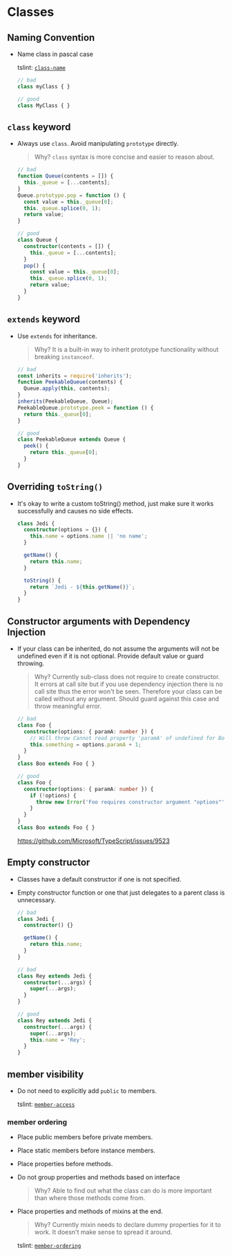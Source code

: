 # Classes

## Naming Convention

- Name class in pascal case

  tslint: [`class-name`](tslint.md#class-name-native)

  ```ts
  // bad
  class myClass { }

  // good
  class MyClass { }
  ```

## `class` keyword

- Always use `class`. Avoid manipulating `prototype` directly.

  > Why? `class` syntax is more concise and easier to reason about.

  ```ts
  // bad
  function Queue(contents = []) {
    this._queue = [...contents];
  }
  Queue.prototype.pop = function () {
    const value = this._queue[0];
    this._queue.splice(0, 1);
    return value;
  }

  // good
  class Queue {
    constructor(contents = []) {
      this._queue = [...contents];
    }
    pop() {
      const value = this._queue[0];
      this._queue.splice(0, 1);
      return value;
    }
  }
  ```

## `extends` keyword

- Use `extends` for inheritance.

  > Why? It is a built-in way to inherit prototype functionality without breaking `instanceof`.

  ```ts
  // bad
  const inherits = require('inherits');
  function PeekableQueue(contents) {
    Queue.apply(this, contents);
  }
  inherits(PeekableQueue, Queue);
  PeekableQueue.prototype.peek = function () {
    return this._queue[0];
  }

  // good
  class PeekableQueue extends Queue {
    peek() {
      return this._queue[0];
    }
  }
  ```


## Overriding `toString()`

- It's okay to write a custom toString() method, just make sure it works successfully and causes no side effects.

  ```ts
  class Jedi {
    constructor(options = {}) {
      this.name = options.name || 'no name';
    }

    getName() {
      return this.name;
    }

    toString() {
      return `Jedi - ${this.getName()}`;
    }
  }
  ```

## Constructor arguments with Dependency Injection

- If your class can be inherited, do not assume the arguments will not be undefined even if it is not optional. Provide default value or guard throwing.

  > Why? Currently sub-class does not require to create constructor. It errors at call site but if you use dependency injection there is no call site thus the error won't be seen. Therefore your class can be called without any argument.
  > Should guard against this case and throw meaningful error.

  ```ts
  // bad
  class Foo {
    constructor(options: { paramA: number }) {
      // Will throw Cannot read property 'paramA' of undefined for Boo.
      this.something = options.paramA + 1;
    }
  }
  class Boo extends Foo { }

  // good
  class Foo {
    constructor(options: { paramA: number }) {
      if (!options) {
        throw new Error('Foo requires constructor argument "options"');
      }
    }
  }
  class Boo extends Foo { }
  ```

  <https://github.com/Microsoft/TypeScript/issues/9523>

## Empty constructor

- Classes have a default constructor if one is not specified.
- Empty constructor function or one that just delegates to a parent class is unnecessary.

  ```typescript
  // bad
  class Jedi {
    constructor() {}

    getName() {
      return this.name;
    }
  }

  // bad
  class Rey extends Jedi {
    constructor(...args) {
      super(...args);
    }
  }

  // good
  class Rey extends Jedi {
    constructor(...args) {
      super(...args);
      this.name = 'Rey';
    }
  }
  ```

## member visibility

- Do not need to explicitly add `public` to members.

  tslint: [`member-access`](tslint.md#member-access-native)

### member ordering

- Place public members before private members.
- Place static members before instance members.
- Place properties before methods.

- Do not group properties and methods based on interface

  > Why? Able to find out what the class can do is more important than where those methods come from.

- Place properties and methods of mixins at the end.

  > Why? Currently mixin needs to declare dummy properties for it to work.
  > It doesn't make sense to spread it around.

  tslint: [`member-ordering`](tslint.md#member-ordering-native)
